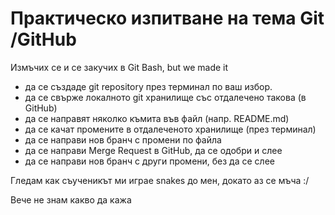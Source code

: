 # Практическо изпитване на тема Git /GitHub

Измъчих се и се закучих в Git Bash, but we made it 

- да се създаде git repository през терминал по ваш избор.
- да се свърже локалното git хранилище със отдалечено такова (в GitHub)
- да се направят няколко къмита във файл (напр. README.md)
- да се качат промените в отдалеченото хранилище (през терминал)
- да се направи нов бранч с промени по файла
- да се направи Merge Request в GitHub, да се одобри и слее
- да се направи нов бранч с други промени, без да се слее

Гледам как съученикът ми играе snakes до мен, докато аз се мъча :/

Вече не знам какво да кажа
